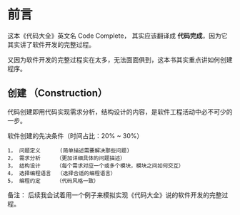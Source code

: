 
# 前言

这本《代码大全》英文名 Code Complete， 其实应该翻译成 **代码完成**，因为它其实讲了软件开发的完整过程。

又因为软件开发的完整过程实在太多，无法面面俱到，这本书其实重点讲如何创建程序。


## 创建 （Construction）

代码创建即用代码实现需求分析，结构设计的内容，是软件工程活动中必不可少的一步。

软件创建的先决条件（时间占比：20% ~ 30%）

    1， 问题定义      (简单描述需要解决那些问题)
    2， 需求分析     （更加详细具体的问题描述）
    3， 结构设计     （每个需求对应一个或多个模块，模块之间如何交互）
    4， 选择编程语言  （选择合适的编程语言）
    5， 编程约定     （代码风格一致）

备注： 后续我会试着用一个例子来模拟实现《代码大全》说的软件开发的完整过程。